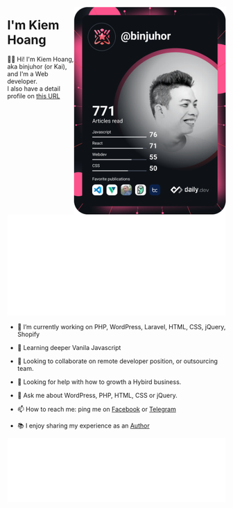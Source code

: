 <a href="https://binjuhor.now.sh" target="_blank"><img align="right" src="https://github.com/binjuhor/binjuhor/blob/master/devcard.svg" width="350" alt="Hoàng Kiếm's Dev Card"/></a>

  
<div align="left">
  
  # I'm Kiem Hoang
  

  👋🏻  Hi! I'm Kiem Hoang, aka binjuhor (or Kai), and I'm a Web developer.<br/>
  I also have a detail profile on [this URL](https://binjuhor.now.sh "My Online profile")
  
  <a href="https://binjuhor.now.sh" target="_blank"><img src="https://github.com/binjuhor/binjuhor/blob/master/github-metrics.svg" width="540" alt="Github Metrics"/></a>
</div>

<div align="left">

- 🔭 I’m currently working on PHP, WordPress, Laravel, HTML, CSS, jQuery, Shopify

- 🌱 Learning deeper Vanila Javascript

- 👯 Looking to collaborate on remote developer position, or outsourcing team.

- 🤔 Looking for help with how to growth a Hybird business.

- 💬 Ask me about WordPress, PHP, HTML, CSS or jQuery.

- 📫 How to reach me: ping me on [Facebook](https://fb.me/hwangkiem) or [Telegram](https://t.me/binjuhor)

- 📚 I enjoy sharing my experience as an [Author](https://wpazweb.com "Help you from zero to a Web developer in Vietnamese")
</div>

<a href="https://binjuhor.now.sh" target="_blank"><img align="left" src="https://github.com/binjuhor/binjuhor/blob/master/achievements.svg" alt="Achievements"/></a>

<a href="https://binjuhor.now.sh" target="_blank"><img align="left" src="https://github.com/binjuhor/binjuhor/blob/master/notable.svg" alt="Notable"/></a>
